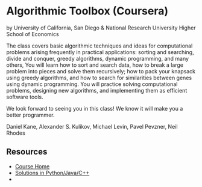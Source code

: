 # Algorithmic Toolbox (Coursera)

by University of California, San Diego & National Research University Higher School of Economics

The class covers basic algorithmic techniques and ideas for computational problems arising frequently in practical applications: sorting and searching, divide and conquer, greedy algorithms, dynamic programming, and many others, You will learn how to sort and search data, how to break a large problem into pieces and solve them recursively; how to pack your knapsack using greedy algorithms, and how to search for similarities between genes using dynamic programming. You will practice solving computational problems, designing new algorithms, and implementing them as efficient software tools.

We look forward to seeing you in this class! We know it will make you a better programmer.

Daniel Kane, Alexander S. Kulikov, Michael Levin, Pavel Pevzner, Neil Rhodes

## Resources

* [Course Home](https://www.coursera.org/learn/algorithmic-toolbox/home/welcome)
* [Solutions in Python/Java/C++](https://github.com/mablatnik/Algorithmic-Toolbox)
* [](https://github.com/akueisara/algobox)
